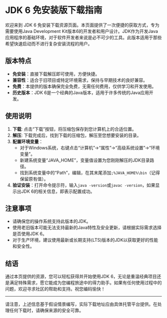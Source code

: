 # JDK 6 免安装版下载指南

欢迎来到 JDK 6 免安装下载资源页面。本页面提供了一次便捷的获取方式，专为需要使用Java Development Kit版本6的开发者和用户设计。JDK作为开发Java应用程序的基础环境，对于软件开发者来说是必不可少的工具。此版本适用于那些希望快速启动而不进行复杂安装流程的用户。

## 版本特点
- **免安装**：直接下载解压即可使用，方便快捷。
- **兼容性**：适合于旧项目或特定环境需求，保持与早期技术的良好兼容。
- **免费**：本提供的版本确保完全免费，无需任何费用，仅供学习和开发使用。
- **历史版本**：JDK 6是一个经典的Java版本，适用于许多传统的Java应用开发。

## 使用说明
1. **下载**: 点击“下载”按钮，将压缩包保存到您计算机上的合适位置。
2. **解压**: 下载完成后，找到下载的压缩包，解压至您想要安装的目录。
3. **配置环境变量**：
   - 对于Windows系统，右键点击“计算机”->“属性”->“高级系统设置”->“环境变量”。
   - 新建系统变量“JAVA_HOME”，变量值设置为您刚刚解压的JDK目录路径。
   - 找到系统变量中的“Path”，编辑，在其末尾添加`;%JAVA_HOME%\bin`（记得保留原有值）。
4. **验证安装**：打开命令提示符，输入`java -version`或`javac -version`，如果显示出JDK 6的相关信息，即表示配置成功。

## 注意事项
- 请确保您的操作系统支持此版本的JDK。
- 使用老旧版本可能无法支持最新的Java特性及安全更新，请根据实际需求选择是否使用JDK 6。
- 对于生产环境，建议使用最新或长期支持(LTS)版本的JDK以获取更好的性能和安全性。

## 结语
通过本页提供的资源，您可以轻松获得并开始使用JDK 6，无论是重温经典项目还是满足特殊需求，愿它能成为您编程旅途中的得力助手。如果有任何使用过程中的问题，欢迎寻求社区的帮助和支持。祝您编码愉快！

---

请注意，上述信息基于假设情景编写，实际下载地址应由具体托管平台提供。在处理任何下载时，请确保来源的安全可靠。